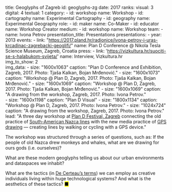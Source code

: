 title: Geoglyphs of Zagreb
id: geoglyphs-zg
date: 2017
ranks:
    visual: 3
    digital: 4
    textual: 1
category: 
    - id: workshop
      name: Workshop
    - id: cartography
      name: Experimental Cartography
    - id: geography
      name: Experimental Geography
role:
    - id: maker
      name: Co-Maker
    - id: educator
      name: Workshop Creator
medium:
    - id: workshop
      name: Workshop
team:
    - name: Ivona Petrov
presentation_title: Presentations
presentations:
    - year: 2013
      events:
        - link: "https://2017.pland.hr/radionice/ivona-petrov-i-uras-krcadinac-zagrebacki-geoglifi/"
          name: Plan D Conference @ Nikola Tesla Science Museum, Zagreb, Croatia
press:
    - link: 'https://vizkultura.hr/suociti-se-s-halabukom-svijeta/'
      name: Interview, Vizkultura.hr      
img_to_show: 2       
img_data:
    - size: "1600x1063"
      caption: "Plan D Conference and Exhibition, Zagreb, 2017. Photo: Tjaša Kalkan, Bojan Mrđenović."
    - size: "1600x1073"
      caption: "Workshop @ Plan D, Zagreb, 2017. Photo: Tjaša Kalkan, Bojan Mrđenović."
    - size: "1600x1069"
      caption: "Workshop @ Plan D, Zagreb, 2017. Photo: Tjaša Kalkan, Bojan Mrđenović."
    - size: "1600x1069"
      caption: "A drawing from the workshop, Zagreb, 2017. Photo: Ivona Petrov."   
    - size: "1600x1198"
      caption: "Plan D Visual"
    - size: "1800x1134"
      caption: "Workshop @ Plan D, Zagreb, 2017. Photo: Ivona Petrov."
    - size: "1024x724"
      caption: "A drawing from the workshop, Zagreb, 2017. Photo: Ivona Petrov."   
lead: "A three day workshop at <a href='https://2017.pland.hr/' target='_blank'>Plan D Festival, Zagreb</a> connecting the old practice of <a href='https://en.wikipedia.org/wiki/Nazca_Lines' target='_blank'>South-American Nazca lines</a> with the new media practice of <a href='https://en.wikipedia.org/wiki/GPS_drawing' target='_blank'>GPS drawing</a> — creating lines by walking or cycling with a GPS device."

The workshop was structured through a series of questions, such as: If the people of old Nazca drew monkeys and whales, what are we drawing for ours gods (i.e. ourselves)? 

What are these modern geoglyphs telling us about our urban environments and dataspaces we inhabit? 

What are the tactics (in <a href="https://monoskop.org/images/2/2a/De_Certeau_Michel_The_Practice_of_Everyday_Life.pdf" target="_blank">De Certeau’s terms</a>) we can employ as creative individuals living within huge technological systems? And what is the aesthetics of these tactics? <mark>&#9632;</mark>